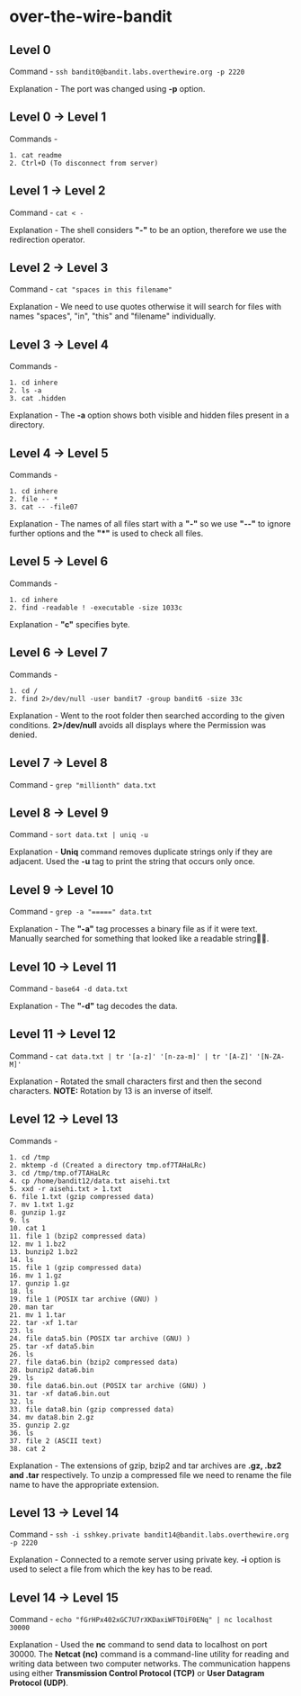 # over-the-wire-bandit

## Level 0

Command - ```ssh bandit0@bandit.labs.overthewire.org -p 2220```

Explanation - The port was changed using **-p** option.

## Level 0 -> Level 1

Commands -
```
1. cat readme
2. Ctrl+D (To disconnect from server)
```

## Level 1 -> Level 2

Command - ```cat < -```

Explanation - The shell considers **"-"** to be an option, therefore we use the redirection operator.

## Level 2 -> Level 3

Command - ```cat "spaces in this filename"```

Explanation - We need to use quotes otherwise it will search for files with names "spaces", "in", "this" and "filename" individually.

## Level 3 -> Level 4

Commands -
```
1. cd inhere
2. ls -a
3. cat .hidden
```

Explanation - The **-a** option shows both visible and hidden files present in a directory.

## Level 4 -> Level 5

Commands -
```
1. cd inhere
2. file -- *
3. cat -- -file07
```

Explanation - The names of all files start with a **"-"** so we use **"--"** to ignore further options and the **"*"** is used to check all files.

## Level 5 -> Level 6

Commands -
```
1. cd inhere
2. find -readable ! -executable -size 1033c
```

Explanation - **"c"** specifies byte.

## Level 6 -> Level 7

Commands -
```
1. cd /
2. find 2>/dev/null -user bandit7 -group bandit6 -size 33c
```

Explanation - Went to the root folder then searched according to the given conditions. **2>/dev/null** avoids all displays where the Permission was denied.

## Level 7 -> Level 8

Command - ```grep "millionth" data.txt```

## Level 8 -> Level 9

Command - ```sort data.txt | uniq -u```

Explanation - **Uniq** command removes duplicate strings only if they are adjacent. Used the **-u** tag to print the string that occurs only once.

## Level 9 -> Level 10

Command - ```grep -a "=====" data.txt```

Explanation - The **"-a"** tag processes a binary file as if it were text. Manually searched for something that looked like a readable string🤷‍♀️.

## Level 10 -> Level 11

Command - ```base64 -d data.txt```

Explanation - The **"-d"** tag decodes the data.

## Level 11 -> Level 12

Command - ```cat data.txt | tr '[a-z]' '[n-za-m]' | tr '[A-Z]' '[N-ZA-M]'```

Explanation - Rotated the small characters first and then the second characters. **NOTE:** Rotation by 13 is an inverse of itself.

## Level 12 -> Level 13

Commands -
```
1. cd /tmp
2. mktemp -d (Created a directory tmp.of7TAHaLRc)
3. cd /tmp/tmp.of7TAHaLRc
4. cp /home/bandit12/data.txt aisehi.txt
5. xxd -r aisehi.txt > 1.txt
6. file 1.txt (gzip compressed data)
7. mv 1.txt 1.gz
8. gunzip 1.gz
9. ls
10. cat 1
11. file 1 (bzip2 compressed data)
12. mv 1 1.bz2
13. bunzip2 1.bz2
14. ls
15. file 1 (gzip compressed data)
16. mv 1 1.gz
17. gunzip 1.gz
18. ls
19. file 1 (POSIX tar archive (GNU) )
20. man tar
21. mv 1 1.tar
22. tar -xf 1.tar
23. ls
24. file data5.bin (POSIX tar archive (GNU) )
25. tar -xf data5.bin
26. ls
27. file data6.bin (bzip2 compressed data)
28. bunzip2 data6.bin
29. ls
30. file data6.bin.out (POSIX tar archive (GNU) )
31. tar -xf data6.bin.out
32. ls
33. file data8.bin (gzip compressed data)
34. mv data8.bin 2.gz
35. gunzip 2.gz
36. ls
37. file 2 (ASCII text)
38. cat 2
```

Explanation - The extensions of gzip, bzip2 and tar archives are **.gz, .bz2 and .tar** respectively. To unzip a compressed file we need to rename the file name to have the appropriate extension.

## Level 13 -> Level 14

Command - ```ssh -i sshkey.private bandit14@bandit.labs.overthewire.org -p 2220```

Explanation - Connected to a remote server using private key. **-i** option is used to select a file from which the key has to be read.

## Level 14 -> Level 15

Command - ```echo "fGrHPx402xGC7U7rXKDaxiWFTOiF0ENq" | nc localhost 30000```

Explanation - Used the **nc** command to send data to localhost on port 30000. The **Netcat (nc)** command is a command-line utility for reading and writing data between two computer networks. The communication happens using either **Transmission Control Protocol (TCP)** or **User Datagram Protocol (UDP)**.
